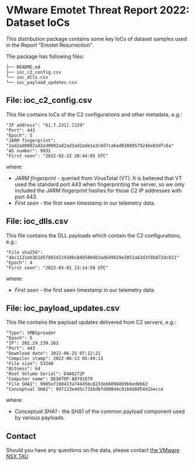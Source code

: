 # VMware Emotet Threat Report 2022: Dataset IoCs

This distribution package contains some key IoCs of dataset samples used in the Report "Emotet Resurrection".

The package has following files:

```
├── README.md
├── ioc_c2_config.csv
└── ioc_dlls.csv
└── ioc_payload_updates.csv
```

## File: ioc_c2_config.csv
This file contains IoCs of the C2 configurations and other metadata, e.g.:
```
"IP address": "61.7.231[.]229"
"Port": 443
"Epoch": 5
"JARM fingerprint": "2ad2ad0002ad2ad0002ad2ad2ad2ade1a3c0d7ca6ad8388057924be83dfc6a"
"AS number": 9931
"First seen": "2022-02-22 20:44:05 UTC"
```
where:
* _JARM fingerprint_ - queried from VirusTotal (VT). It is believed that VT used the standard port 443 when fingerprinting the server, so we only included the JARM fingerprint hashes for those C2 IP addresses with port 443.
* _First seen_ - the first seen timestamp in our telemetry data.

## File: ioc_dlls.csv
This file contains the DLL payloads which contain the C2 configurations, e.g.:
```
"File sha256": "4bc1121eb3b1d5f865d219100c849580db3ad649829e2051a63d3f8bd72dc821"
"Epoch": 4
"First seen": "2022-03-01 13:14:58 UTC"
```
where:
* _First seen_ - the first seen timestamp in our telemetry data.

## File: ioc_payload_updates.csv
This file contains the payload updates delivered from C2 servers, e.g.:
```
"Type": SMBSpreader
"Epoch": 5
"IP": 202.29.239.162
"Port": 443
"Download date": 2022-06-25 07:12:21
"Compiler stamp": 2022-06-13 05:49:13
"File size": 53248
"Bitness": 64
"Root Volume Serial": D4A6272F
"Computer name": DESKTOP-88791879
"File SHA1": 9905e719d413a744d5bc8233eb60968b9b6edb662
"Conceptual SHA1": 997123e4d5c7326dbfdd08d4c91b8d8454d1becce
```
where:
* _Conceptual SHA1_ - the SHA1 of the common payload component used by various payloads.

## Contact
Should you have any questions on the data, please contact [the VMware NSX TAU](mailto:threat-intelligence-team@groups.vmware.com?subject=[GitHub]Emotet%20C2%20Configuration%20Extraction%20and%20Analysis:%20Dataset%20IoCs)
